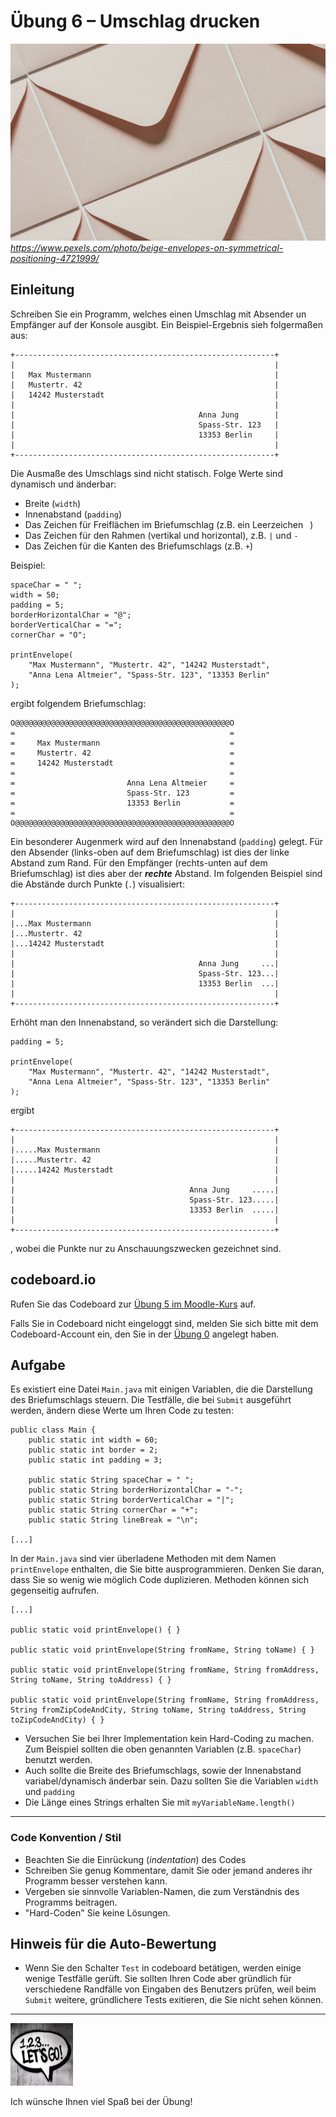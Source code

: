 # Übung 6 – Umschlag drucken

![Photo by Diana Light](pexels-diana-light-4721999.jpg)
 *https://www.pexels.com/photo/beige-envelopes-on-symmetrical-positioning-4721999/*

## Einleitung

Schreiben Sie ein Programm, welches einen Umschlag mit Absender un Empfänger auf der Konsole ausgibt. Ein Beispiel-Ergebnis sieh folgermaßen aus:

```
+----------------------------------------------------------+
|                                                          |
|   Max Mustermann                                         |
|   Mustertr. 42                                           |
|   14242 Musterstadt                                      |
|                                                          |
|                                         Anna Jung        |
|                                         Spass-Str. 123   |
|                                         13353 Berlin     |
|                                                          |
+----------------------------------------------------------+
```

Die Ausmaße des Umschlags sind nicht statisch. Folge Werte sind dynamisch und änderbar:
- Breite (`width`)
- Innenabstand (`padding`)
- Das Zeichen für Freiflächen im Briefumschlag (z.B. ein Leerzeichen ` `)
- Das Zeichen für den Rahmen (vertikal und horizontal), z.B. `|` und `-`
- Das Zeichen für die Kanten des Briefumschlags (z.B. `+`)

Beispiel:

```
spaceChar = " ";
width = 50;
padding = 5;
borderHorizontalChar = "@";
borderVerticalChar = "=";
cornerChar = "O";

printEnvelope(
    "Max Mustermann", "Mustertr. 42", "14242 Musterstadt", 
    "Anna Lena Altmeier", "Spass-Str. 123", "13353 Berlin"
);
```

ergibt folgendem Briefumschlag:

```
O@@@@@@@@@@@@@@@@@@@@@@@@@@@@@@@@@@@@@@@@@@@@@@@@O
=                                                =
=     Max Mustermann                             =
=     Mustertr. 42                               =
=     14242 Musterstadt                          =
=                                                =
=                         Anna Lena Altmeier     =
=                         Spass-Str. 123         =
=                         13353 Berlin           =
=                                                =
O@@@@@@@@@@@@@@@@@@@@@@@@@@@@@@@@@@@@@@@@@@@@@@@@O
```

Ein besonderer Augenmerk wird auf den Innenabstand (`padding`) gelegt. Für den Absender (links-oben auf dem Briefumschlag) ist dies der linke Abstand zum Rand. Für den Empfänger (rechts-unten auf dem Briefumschlag) ist dies aber der ***rechte*** Abstand. Im folgenden Beispiel sind die Abstände durch Punkte (`.`) visualisiert:

```
+----------------------------------------------------------+
|                                                          |
|...Max Mustermann                                         |
|...Mustertr. 42                                           |
|...14242 Musterstadt                                      |
|                                                          |
|                                         Anna Jung     ...|
|                                         Spass-Str. 123...|
|                                         13353 Berlin  ...|
|                                                          |
+----------------------------------------------------------+
```

Erhöht man den Innenabstand, so verändert sich die Darstellung:

```
padding = 5;

printEnvelope(
    "Max Mustermann", "Mustertr. 42", "14242 Musterstadt", 
    "Anna Lena Altmeier", "Spass-Str. 123", "13353 Berlin"
);
```

ergibt

```
+----------------------------------------------------------+
|                                                          |
|.....Max Mustermann                                       |
|.....Mustertr. 42                                         |
|.....14242 Musterstadt                                    |
|                                                          |
|                                       Anna Jung     .....|
|                                       Spass-Str. 123.....|
|                                       13353 Berlin  .....|
|                                                          |
+----------------------------------------------------------+
```

, wobei die Punkte nur zu Anschauungszwecken gezeichnet sind.

## codeboard.io 

Rufen Sie das Codeboard zur [Übung 5 im Moodle-Kurs](https://lms.bht-berlin.de/mod/lti/view.php?id=910330 ) auf. 

Falls Sie in Codeboard nicht eingeloggt sind, melden Sie sich bitte mit dem Codeboard-Account ein, den Sie in der [Übung 0](../bht_pr1_submission_00/README.md) angelegt haben.

## Aufgabe

Es existiert eine Datei `Main.java` mit einigen Variablen, die die Darstellung des Briefumschlags steuern. Die Testfälle, die bei `Submit` ausgeführt werden, ändern diese Werte um Ihren Code zu testen:

```
public class Main {
    public static int width = 60;
    public static int border = 2;
    public static int padding = 3;
    
    public static String spaceChar = " ";
    public static String borderHorizontalChar = "-";
    public static String borderVerticalChar = "|";
    public static String cornerChar = "+";
    public static String lineBreak = "\n";

[...]
```

In der `Main.java` sind vier überladene Methoden mit dem Namen `printEnvelope` enthalten, die Sie bitte ausprogrammieren. Denken Sie daran, dass Sie so wenig wie möglich Code duplizieren. Methoden können sich gegenseitig aufrufen.

```
[...]

public static void printEnvelope() { }

public static void printEnvelope(String fromName, String toName) { }

public static void printEnvelope(String fromName, String fromAddress, String toName, String toAddress) { }

public static void printEnvelope(String fromName, String fromAddress, String fromZipCodeAndCity, String toName, String toAddress, String toZipCodeAndCity) { }
```

- Versuchen Sie bei Ihrer Implementation kein Hard-Coding zu machen. Zum Beispiel sollten die oben genannten Variablen (z.B. `spaceChar`) benutzt werden. 
- Auch sollte die Breite des Briefumschlags, sowie der Innenabstand variabel/dynamisch änderbar sein. Dazu sollten Sie die Variablen `width` und `padding`
- Die Länge eines Strings erhalten Sie mit `myVariableName.length()`

---


### Code Konvention / Stil

* Beachten Sie die Einrückung (_indentation_) des Codes
* Schreiben Sie genug Kommentare, damit Sie oder jemand anderes ihr Programm besser verstehen kann.
* Vergeben sie sinnvolle Variablen-Namen, die zum Verständnis des Programms beitragen.
* "Hard-Coden" Sie keine Lösungen.

## Hinweis für die Auto-Bewertung

* Wenn Sie den Schalter `Test` in codeboard betätigen, werden einige wenige Testfälle gerüft. Sie sollten Ihren Code aber gründlich für verschiedene Randfälle von Eingaben des Benutzers prüfen, weil beim `Submit` weitere, gründlichere Tests exitieren, die Sie nicht sehen können.

---

<a href="https://www.pexels.com/photo/123-let-s-go-imaginary-text-704767/">
<img src="../pexels-sevenstorm-juhaszimrus-704767.jpg" width="100" height="100" alt="Photo by SevenStorm JUHASZIMRUS: https://www.pexels.com/photo/123-let-s-go-imaginary-text-704767/">
</a>

Ich wünsche Ihnen viel Spaß bei der Übung! 

